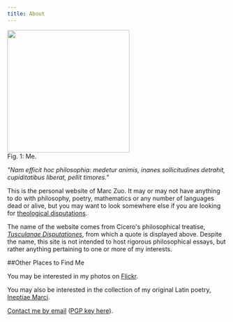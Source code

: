 ```yaml
---
title: About
---
```


<div class="figure-about"><img src="../images/me.jpg" width="280px" /><div class="image-caption">Fig. 1: Me.</div></div>

_"Nam efficit hoc philosophia: medetur animis, inanes sollicitudines detrahit, cupiditatibus liberat, pellit timores."_

This is the personal website of Marc Zuo. It may or may not have anything to do with philosophy, poetry, mathematics or
any number of languages dead or alive, but you may want to look somewhere else if you are looking for [theological
disputations](https://en.wikipedia.org/wiki/Disputation).

The name of the website comes from Cicero's philosophical treatise, [_Tusculanae
Disputationes_](https://en.wikipedia.org/wiki/Tusculanae_Disputationes), from which a quote is displayed above. Despite
the name, this site is not intended to host rigorous philosophical essays, but rather anything pertaining to one or more
of my interests.

##Other Places to Find Me

You may be interested in my photos on [Flickr](https://www.flickr.com/photos/zuocius/).

You may also be interested in the collection of my original Latin poetry, [Ineptiae
Marci](http://ineptiae.tumblr.com).

[Contact me by email](mailto:marc@disputation.es) ([PGP key here](https://sks-keyservers.net/pks/lookup?op=get&search=0xCD712062CF2A5857)).
